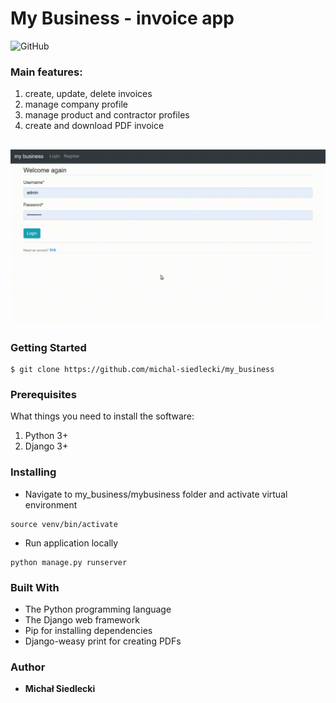 # My Business - invoice app

![GitHub](https://img.shields.io/github/license/michal-siedlecki/my_business)

### Main features:
1. create, update, delete invoices
1. manage company profile
1. manage product and contractor profiles
1. create and download PDF invoice


![sample](/img/vid.gif)
---------------


### Getting Started

```
$ git clone https://github.com/michal-siedlecki/my_business
```


### Prerequisites

What things you need to install the software:

1. Python 3+
1. Django 3+

### Installing

* Navigate to my_business/mybusiness folder and activate virtual environment

```
source venv/bin/activate
```
* Run application locally
```
python manage.py runserver
``` 

### Built With

* The Python programming language
* The Django web framework
* Pip for installing dependencies
* Django-weasy print for creating PDFs

### Author

* **Michał Siedlecki**
